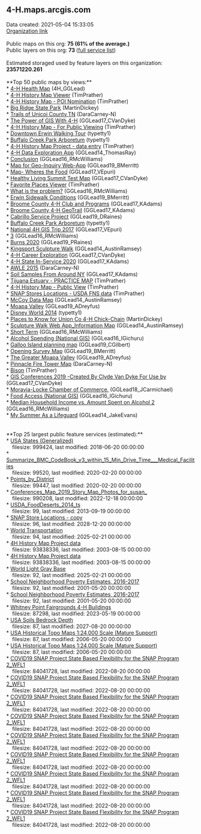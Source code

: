 <h2>4-H.maps.arcgis.com</h2> Data created: 2021-05-04 15:33:05 <br /><a target='new' href='https://4-H.maps.arcgis.com'>Organization link</a><br /><br />Public maps on this org: <b>75 (61% of the average.)</b><br />Public layers on this org: <b>73 </b>(<a target='new' href='https://services.arcgis.com/0iQnc90cLcaNZExC/ArcGIS/rest/services'>full  service list</a>)<br /></b><br />Estimated storaged used by feature layers on this organization: <b>23571220.261 </b><br /><br />**Top 50 public maps by views:**<br />* <a target='new' href='https://www.arcgis.com/home/item.html?id=425d71193b044fdca86d4a162a1c3a55'>4-H Health Map</a> (4H_GGLead)<br />* <a target='new' href='https://www.arcgis.com/home/item.html?id=547810adc6ab438ba54cb810317f4c25'>4-H History Map Viewer</a> (TimPrather)<br />* <a target='new' href='https://www.arcgis.com/home/item.html?id=16ee2e1ba244456bb2d5c15b983fd9f6'>4-H History Map - POI Nomination</a> (TimPrather)<br />* <a target='new' href='https://www.arcgis.com/home/item.html?id=64b22b5831d44aba93e27fecf9673809'>Big Ridge State Park</a> (MartinDickey)<br />* <a target='new' href='https://www.arcgis.com/home/item.html?id=ec2bb62e5b6042998d7d61e37881cb69'>Trails of Unicoi County,TN</a> (DaraCarney-N)<br />* <a target='new' href='https://www.arcgis.com/home/item.html?id=492e3058ec4342178a894986705b0827'>The Power of GIS With 4-H</a> (GGLead17_CVanDyke)<br />* <a target='new' href='https://www.arcgis.com/home/item.html?id=48b1983d92a547cb84914f31aad667ea'>4-H History Map - For Public Viewing</a> (TimPrather)<br />* <a target='new' href='https://www.arcgis.com/home/item.html?id=d24c6d7b4eec428baf75014bd472908d'>Downtown Erwin Walking Tour</a> (typetty1)<br />* <a target='new' href='https://www.arcgis.com/home/item.html?id=c839b0eaead24aa384b51e4772bcc372'>Buffalo Creek Park Arboretum</a> (typetty1)<br />* <a target='new' href='https://www.arcgis.com/home/item.html?id=e5e2ba6d34f2434ebfe30a04c812aeba'>4-H History Map Project - data entry</a> (TimPrather)<br />* <a target='new' href='https://www.arcgis.com/home/item.html?id=883dc5b9eab94b58b446524cc03971e1'>4-H Data Exploration App</a> (GGLead14_ThomasRay)<br />* <a target='new' href='https://www.arcgis.com/home/item.html?id=b4f5e843d1c7416d85b76e199e4bbcac'>Conclusion</a> (GGLead16_RMcWilliams)<br />* <a target='new' href='https://www.arcgis.com/home/item.html?id=67a14e62223f445191924eb40d405eaf'>Map for Geo-Inquiry Web-App</a> (GGLead19_BMerritt)<br />* <a target='new' href='https://www.arcgis.com/home/item.html?id=6a7ea6297c0440e486483b9ed7263601'>Map- Wheres the Food</a> (GGLead17_VEpuri)<br />* <a target='new' href='https://www.arcgis.com/home/item.html?id=707d8412a0534d7aacefebeca0d158c9'>Healthy Living Summit Test Map</a> (GGLead17_CVanDyke)<br />* <a target='new' href='https://www.arcgis.com/home/item.html?id=b09c3537b8ee49839d1d4a566fc35d00'>Favorite Places Viewer</a> (TimPrather)<br />* <a target='new' href='https://www.arcgis.com/home/item.html?id=b407f664890d4d0a80ca535d1968ab38'>What is the problem?</a> (GGLead16_RMcWilliams)<br />* <a target='new' href='https://www.arcgis.com/home/item.html?id=0de7c6b6761046f8a2305da085b78658'>Erwin Sidewalk Conditions</a> (GGLead19_BMerritt)<br />* <a target='new' href='https://www.arcgis.com/home/item.html?id=3e87d0df93d94c50bf6acb5782e63af6'>Broome County 4-H Club and Programs</a> (GGLead17_KAdams)<br />* <a target='new' href='https://www.arcgis.com/home/item.html?id=0a529ef8a36740c9ab741a4a9cf2059f'>Broome County 4-H GeoTrail</a> (GGLead17_KAdams)<br />* <a target='new' href='https://www.arcgis.com/home/item.html?id=f3ee28f0e04847f1b3bf3ba83b6b2e2b'>Cabrillo Service Project</a> (GGLead19_DRaines)<br />* <a target='new' href='https://www.arcgis.com/home/item.html?id=19d42e39686e4e77941c2a5d9e4568c3'>Buffalo Creek Park Arboretum</a> (typetty1)<br />* <a target='new' href='https://www.arcgis.com/home/item.html?id=808f813a61f84802a2e9c1ce3101d8ce'>National 4H GIS Trip 2017</a> (GGLead17_VEpuri)<br />* <a target='new' href='https://www.arcgis.com/home/item.html?id=9622fcc7d7d4403083242f65e3490ece'>3</a> (GGLead16_RMcWilliams)<br />* <a target='new' href='https://www.arcgis.com/home/item.html?id=a29aba2e36514832a7e0f326f8354863'>Burns 2020</a> (GGLead19_PRaines)<br />* <a target='new' href='https://www.arcgis.com/home/item.html?id=4c1ae1dbd6f44a55bff9a18b1177010f'>Kingsport Sculpture Walk</a> (GGLead14_AustinRamsey)<br />* <a target='new' href='https://www.arcgis.com/home/item.html?id=74cf9b28e7ed458985710f1e1f6c8189'>4-H Career Exploration</a> (GGLead17_CVanDyke)<br />* <a target='new' href='https://www.arcgis.com/home/item.html?id=b198d2bd91314d8eb210737c41ed60a0'>4-H State In-Service 2020</a> (GGLead17_KAdams)<br />* <a target='new' href='https://www.arcgis.com/home/item.html?id=41544519c5ea41c7a6f42320b16a9be1'>AWLE 2015</a> (DaraCarney-N)<br />* <a target='new' href='https://www.arcgis.com/home/item.html?id=9f3df39fe3f948adb72039456b02b71a'>Soil Samples From Around NY</a> (GGLead17_KAdams)<br />* <a target='new' href='https://www.arcgis.com/home/item.html?id=be59936f4bb64990ad24c7b0d91a4a25'>Tijuana Estuary - PRACTICE MAP</a> (TimPrather)<br />* <a target='new' href='https://www.arcgis.com/home/item.html?id=5bb02c997eb842edb7d4d225d487ba49'>4-H History Map - Public View</a> (TimPrather)<br />* <a target='new' href='https://www.arcgis.com/home/item.html?id=a1b833e4df694330887958471c49fa20'>SNAP Stores Locations - USDA FNS data</a> (TimPrather)<br />* <a target='new' href='https://www.arcgis.com/home/item.html?id=13d1cb9334c247a5a6be4f9799a0b3ee'>McCoy Data Map</a> (GGLead14_AustinRamsey)<br />* <a target='new' href='https://www.arcgis.com/home/item.html?id=088fac638c8d4b8b8f8a6f41b3df2b04'>Moapa Valley</a> (GGLead19_ADreyfus)<br />* <a target='new' href='https://www.arcgis.com/home/item.html?id=13ee2da2f0a1473d929908d949e24f50'>Disney World 2014</a> (typetty1)<br />* <a target='new' href='https://www.arcgis.com/home/item.html?id=03fcc5f11f1847ddaa61837297ef7f32'>Places to Know for Union Co 4-H Chick-Chain</a> (MartinDickey)<br />* <a target='new' href='https://www.arcgis.com/home/item.html?id=7742d1c986214122b5cfdeb431661c9d'>Sculpture Walk Web App_Information Map</a> (GGLead14_AustinRamsey)<br />* <a target='new' href='https://www.arcgis.com/home/item.html?id=9d583cce52e84870b16d552013973a8f'>Short Term</a> (GGLead16_RMcWilliams)<br />* <a target='new' href='https://www.arcgis.com/home/item.html?id=9544586c19c040c7b3ae96ff72b39753'>Alcohol Spending (National GIS)</a> (GGLead16_IGichuru)<br />* <a target='new' href='https://www.arcgis.com/home/item.html?id=696d179f3fa24e9da252bef3b4cd89b9'>Galloo Island planning map</a> (GGLead19_CGilbert)<br />* <a target='new' href='https://www.arcgis.com/home/item.html?id=86361e51435c4e5a93bfc0324bd95569'>Opening Survey Map</a> (GGLead19_BMerritt)<br />* <a target='new' href='https://www.arcgis.com/home/item.html?id=6c3538fc6270423db09c16a887c39fd5'>The Greater Moapa Valley</a> (GGLead19_ADreyfus)<br />* <a target='new' href='https://www.arcgis.com/home/item.html?id=36a58c2775ce4ec5aaf4cd469fc8eeb6'>Pinnacle Fire Tower Map</a> (DaraCarney-N)<br />* <a target='new' href='https://www.arcgis.com/home/item.html?id=320d59f2c71947f2a25d889ea10603af'>Bison</a> (TimPrather)<br />* <a target='new' href='https://www.arcgis.com/home/item.html?id=01386edbd8e143a3950bfcc1e4f26097'>GIS Conferences 2019 -Created By Clyde Van Dyke For Use by </a> (GGLead17_CVanDyke)<br />* <a target='new' href='https://www.arcgis.com/home/item.html?id=1a38a35b287349ad8754ce9a99ff02cb'>Moravia-Locke Chamber of Commerce.</a> (GGLead18_JCarmichael)<br />* <a target='new' href='https://www.arcgis.com/home/item.html?id=92ef8cda1e104ccb828cfc17d083fc9c'>Food Access (National GIS)</a> (GGLead16_IGichuru)<br />* <a target='new' href='https://www.arcgis.com/home/item.html?id=384bb9b022914090826a8f10eb39470f'>Median Household Income vs. Amount Spent on Alcohol 2</a> (GGLead16_RMcWilliams)<br />* <a target='new' href='https://www.arcgis.com/home/item.html?id=c6880f4fe8804b0a822dd60a8e04ac28'>My Summer As a Lifeguard</a> (GGLead14_JakeEvans)<br /><br /><br />**Top 25 largest public feature services (estimated):**<br />* <a target='new' href='https://www.arcgis.com/home/item.html?id=99fd67933e754a1181cc755146be21ca'>USA States (Generalized)</a><br /> &nbsp;&nbsp;&nbsp;&nbsp;filesize: 999424, last modified: 2018-06-20 00:00:00<br />* <a target='new' href='https://www.arcgis.com/home/item.html?id=a32c80823e424baeab942059a49c411f'>Summarize_BMC_CodeBook_v3_within_15_Min_Drive_Time___Medical_Facilities</a><br /> &nbsp;&nbsp;&nbsp;&nbsp;filesize: 99520, last modified: 2020-02-20 00:00:00<br />* <a target='new' href='https://www.arcgis.com/home/item.html?id=4c3ac474bc2b4de989ce311f0b601c58'>Points_by_District</a><br /> &nbsp;&nbsp;&nbsp;&nbsp;filesize: 99447, last modified: 2020-02-20 00:00:00<br />* <a target='new' href='https://www.arcgis.com/home/item.html?id=d8f4ff9ee287456aa4fb77fad82c853b'>Conferences_Map_2019_Story_Map_Photos_for_susan_</a><br /> &nbsp;&nbsp;&nbsp;&nbsp;filesize: 990208, last modified: 2022-12-18 00:00:00<br />* <a target='new' href='https://www.arcgis.com/home/item.html?id=3588de5d9eda4aca802a905bdf82eaf6'>USDA_FoodDeserts_2014_ts</a><br /> &nbsp;&nbsp;&nbsp;&nbsp;filesize: 99, last modified: 2013-09-19 00:00:00<br />* <a target='new' href='https://www.arcgis.com/home/item.html?id=5bb43267c61043058c76d333e8e78bc2'>SNAP Store Locations - copy</a><br /> &nbsp;&nbsp;&nbsp;&nbsp;filesize: 96, last modified: 2028-12-20 00:00:00<br />* <a target='new' href='https://www.arcgis.com/home/item.html?id=94f838a535334cf1aa061846514b77c7'>World Transportation</a><br /> &nbsp;&nbsp;&nbsp;&nbsp;filesize: 94, last modified: 2025-02-21 00:00:00<br />* <a target='new' href='https://www.arcgis.com/home/item.html?id=0fdc33ac95214e7db25e0054876d346b'>4H History Map Project data</a><br /> &nbsp;&nbsp;&nbsp;&nbsp;filesize: 93838336, last modified: 2003-08-15 00:00:00<br />* <a target='new' href='https://www.arcgis.com/home/item.html?id=0fdc33ac95214e7db25e0054876d346b'>4H History Map Project data</a><br /> &nbsp;&nbsp;&nbsp;&nbsp;filesize: 93838336, last modified: 2003-08-15 00:00:00<br />* <a target='new' href='https://www.arcgis.com/home/item.html?id=ed712cb1db3e4bae9e85329040fb9a49'>World Light Gray Base</a><br /> &nbsp;&nbsp;&nbsp;&nbsp;filesize: 92, last modified: 2025-02-21 00:00:00<br />* <a target='new' href='https://www.arcgis.com/home/item.html?id=eafacbb8ed48433ebdcb2fd9cf93eb82'>School Neighborhood Poverty Estimates, 2016-2017</a><br /> &nbsp;&nbsp;&nbsp;&nbsp;filesize: 92, last modified: 2001-05-20 00:00:00<br />* <a target='new' href='https://www.arcgis.com/home/item.html?id=eafacbb8ed48433ebdcb2fd9cf93eb82'>School Neighborhood Poverty Estimates, 2016-2017</a><br /> &nbsp;&nbsp;&nbsp;&nbsp;filesize: 92, last modified: 2001-05-20 00:00:00<br />* <a target='new' href='https://www.arcgis.com/home/item.html?id=09f506ab38474254902be14bc9e35439'>Whitney Point Fairgrounds 4-H Buildings</a><br /> &nbsp;&nbsp;&nbsp;&nbsp;filesize: 87298, last modified: 2023-05-19 00:00:00<br />* <a target='new' href='https://www.arcgis.com/home/item.html?id=4accc1aaa6164b47a63750626d6ab5e2'>USA Soils Bedrock Depth</a><br /> &nbsp;&nbsp;&nbsp;&nbsp;filesize: 87, last modified: 2027-08-20 00:00:00<br />* <a target='new' href='https://www.arcgis.com/home/item.html?id=40109482569c4bcc873dfa7fec7c167e'>USA Historical Topo Maps 1:24,000 Scale (Mature Support)</a><br /> &nbsp;&nbsp;&nbsp;&nbsp;filesize: 87, last modified: 2006-05-20 00:00:00<br />* <a target='new' href='https://www.arcgis.com/home/item.html?id=40109482569c4bcc873dfa7fec7c167e'>USA Historical Topo Maps 1:24,000 Scale (Mature Support)</a><br /> &nbsp;&nbsp;&nbsp;&nbsp;filesize: 87, last modified: 2006-05-20 00:00:00<br />* <a target='new' href='https://www.arcgis.com/home/item.html?id=f774212cfa4843efa6c4f3814f67f172'>COVID19 SNAP Project State Based Flexibility for the SNAP Program 2_WFL1</a><br /> &nbsp;&nbsp;&nbsp;&nbsp;filesize: 84041728, last modified: 2022-08-20 00:00:00<br />* <a target='new' href='https://www.arcgis.com/home/item.html?id=f774212cfa4843efa6c4f3814f67f172'>COVID19 SNAP Project State Based Flexibility for the SNAP Program 2_WFL1</a><br /> &nbsp;&nbsp;&nbsp;&nbsp;filesize: 84041728, last modified: 2022-08-20 00:00:00<br />* <a target='new' href='https://www.arcgis.com/home/item.html?id=f774212cfa4843efa6c4f3814f67f172'>COVID19 SNAP Project State Based Flexibility for the SNAP Program 2_WFL1</a><br /> &nbsp;&nbsp;&nbsp;&nbsp;filesize: 84041728, last modified: 2022-08-20 00:00:00<br />* <a target='new' href='https://www.arcgis.com/home/item.html?id=f774212cfa4843efa6c4f3814f67f172'>COVID19 SNAP Project State Based Flexibility for the SNAP Program 2_WFL1</a><br /> &nbsp;&nbsp;&nbsp;&nbsp;filesize: 84041728, last modified: 2022-08-20 00:00:00<br />* <a target='new' href='https://www.arcgis.com/home/item.html?id=f774212cfa4843efa6c4f3814f67f172'>COVID19 SNAP Project State Based Flexibility for the SNAP Program 2_WFL1</a><br /> &nbsp;&nbsp;&nbsp;&nbsp;filesize: 84041728, last modified: 2022-08-20 00:00:00<br />* <a target='new' href='https://www.arcgis.com/home/item.html?id=f774212cfa4843efa6c4f3814f67f172'>COVID19 SNAP Project State Based Flexibility for the SNAP Program 2_WFL1</a><br /> &nbsp;&nbsp;&nbsp;&nbsp;filesize: 84041728, last modified: 2022-08-20 00:00:00<br />* <a target='new' href='https://www.arcgis.com/home/item.html?id=f774212cfa4843efa6c4f3814f67f172'>COVID19 SNAP Project State Based Flexibility for the SNAP Program 2_WFL1</a><br /> &nbsp;&nbsp;&nbsp;&nbsp;filesize: 84041728, last modified: 2022-08-20 00:00:00<br />* <a target='new' href='https://www.arcgis.com/home/item.html?id=f774212cfa4843efa6c4f3814f67f172'>COVID19 SNAP Project State Based Flexibility for the SNAP Program 2_WFL1</a><br /> &nbsp;&nbsp;&nbsp;&nbsp;filesize: 84041728, last modified: 2022-08-20 00:00:00<br />* <a target='new' href='https://www.arcgis.com/home/item.html?id=f774212cfa4843efa6c4f3814f67f172'>COVID19 SNAP Project State Based Flexibility for the SNAP Program 2_WFL1</a><br /> &nbsp;&nbsp;&nbsp;&nbsp;filesize: 84041728, last modified: 2022-08-20 00:00:00<br />